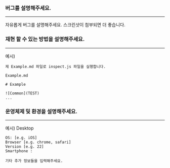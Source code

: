 ### 버그를 설명해주세요.
---

자유롭게 버그를 설명해주세요. 스크린샷이 첨부되면 더 좋습니다.

### 재현 할 수 있는 방법을 설명해주세요.
---

예시)

```
제 Example.md 파일로 inspect.js 파일을 실행합니다.

Example.md

# Example

![Common](TEST)
...
```



### 운영체제 및 환경을 설명해주세요.
---

예시)
Desktop 

```
OS: [e.g. iOS]
Browser [e.g. chrome, safari]
Version [e.g. 22]
Smartphone :

기타 추가 정보들을 입력해주세요.
```